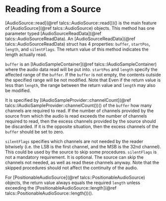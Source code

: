 # Reading from a Source

[AudioSource::read](@ref talcs::AudioSource::read())() is the main feature of [AudioSource](@ref talcs::AudioSource) objects. This method has one parameter typed [AudioSourceReadData](@ref talcs::AudioSourceReadData). An [AudioSourceReadData](@ref talcs::AudioSourceReadData) struct has 4 properties: `buffer`, `startPos`, `length`, and `silentFlags`. The return value of this method indicates the length actually read.

`buffer` is an [IAudioSampleContainer](@ref talcs::IAudioSampleContainer) where the audio data read will be put into. `startPos` and `length` specify the affected range of the `buffer`. If the `buffer` is not empty, the contents outside the specified range will be not modified. Note that Even if the return value is less than `length`, the range between the return value and `length` may also be modified.

It is specified by [IAudioSampleProvider::channelCount](@ref talcs::IAudioSampleProvider::channelCount())() of the `buffer` how many channels are required to read. If the number of channels provided by the source from which the audio is read exceeds the number of channels required to read, then the excess channels provided by the source should be discarded. If it is the opposite situation, then the excess channels of the `buffer` should be set to zero.

`silentFlags` specifies which channels are not needed by the reader bitwisely (i.e. the LSB is the first channel, and the MSB is the 32nd channel). This could be used by the source to skip some procedures. `silentFlags` is not a mandatory requirement. It is optional. The source can skip the channels not needed, as well as read these channels anyway. Note that the skipped procedures should not affect the continuity of the audio.

For [PositionableAudioSource](@ref talcs::PositionableAudioSource) objects, the return value always equals the required `length` unless exceeding the [PositionableAudioSource::length](@ref talcs::PositionableAudioSource::length())().


